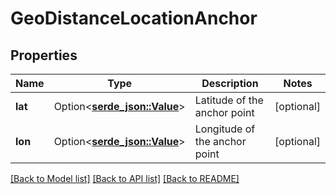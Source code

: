 # GeoDistanceLocationAnchor

## Properties

Name | Type | Description | Notes
------------ | ------------- | ------------- | -------------
**lat** | Option<[**serde_json::Value**](.md)> | Latitude of the anchor point | [optional]
**lon** | Option<[**serde_json::Value**](.md)> | Longitude of the anchor point | [optional]

[[Back to Model list]](../README.md#documentation-for-models) [[Back to API list]](../README.md#documentation-for-api-endpoints) [[Back to README]](../README.md)


